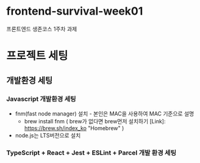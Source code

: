# frontend-survival-week01

프론트엔드 생존코스 1주차 과제

# 프로젝트 세팅
## 개발환경 세팅

### Javascript 개발환경 세팅
* fnm(fast node manager) 설치 - 본인은 MAC을 사용하여 MAC 기준으로 설명
  * brew install fnm ( brew가 없다면 brew먼저 설치하기 [Link]: https://brew.sh/index_ko "Homebrew" )
* node.js는 LTS버전으로 설치

### TypeScript + React + Jest + ESLint + Parcel 개발 환경 세팅
